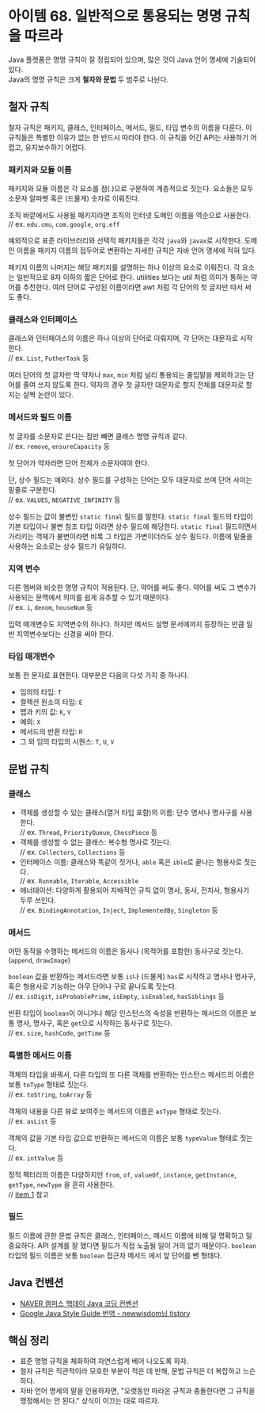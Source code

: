 # 아이템 68. 일반적으로 통용되는 명명 규칙을 따르라
Java 플랫폼은 명명 규칙이 잘 정립되어 있으며, 많은 것이 Java 언어 명세에 기술되어 있다.  
Java의 명명 규칙은 크게 **철자와 문법** 두 범주로 나뉜다.

## 철자 규칙
철자 규칙은 패키지, 클래스, 인터페이스, 메서드, 필드, 타입 변수의 이름을 다룬다. 이 규칙들은 특별한 이유가 없는 한 반드시 따라야 한다. 이 규칙을 어긴 API는 사용하기 어렵고, 유지보수하기 어렵다.

### 패키지와 모듈 이름
패키지와 모듈 이름은 각 요소를 점(.)으로 구분하여 계층적으로 짓는다. 요소들은 모두 소문자 알파벳 혹은 (드물게) 숫자로 이뤄진다.

조직 바깥에서도 사용될 패키지라면 조직의 인터넷 도메인 이름을 역순으로 사용한다.  
// ex. `edu.cmu`, `com.google`, `org.eff`

예외적으로 표준 라이브러리와 선택적 패키지들은 각각 `java`와 `javax`로 시작한다. 도메인 이름을 패키지 이름의 접두어로 변환하는 자세한 규칙은 자바 언어 명세에 적혀 있다.

패키지 이름의 나머지는 해당 패키지를 설명하는 하나 이상의 요소로 이뤄진다. 각 요소는 일반적으로 8자 이하의 짧은 단어로 한다. utilities 보다는 util 처럼 의미가 통하는 약어를 추천한다. 여러 단어로 구성된 이름이라면 awt 처럼 각 단어의 첫 글자만 따서 써도 좋다.

### 클래스와 인터페이스
클래스와 인터페이스의 이름은 하나 이상의 단어로 이뤄지며, 각 단어는 대문자로 시작한다.  
// ex. `List`, `FutherTask` 등

여러 단어의 첫 글자만 딱 약자나 `max`, `min` 처럼 널리 통용되는 줄임말을 제외하고는 단어를 줄여 쓰지 않도록 한다. 약자의 경우 첫 글자만 대문자로 할지 전체를 대문자로 할지는 살짝 논란이 있다.

### 메서드와 필드 이름
첫 글자를 소문자로 쓴다는 점만 빼면 클래스 명명 규칙과 같다.  
// ex. `remove`, `ensureCapacity` 등

첫 단어가 약자라면 단어 전체가 소문자여야 한다.

단, 상수 필드는 얘외다. 상수 필드를 구성하는 단어는 모두 대문자로 쓰며 단어 사이는 밑줄로 구분한다.  
// ex. `VALUES`, `NEGATIVE_INFINITY` 등

상수 필드는 값이 불변인 `static final` 필드를 말한다. `static final` 필드의 타입이 기본 타입이나 불변 참조 타입 이라면 상수 필드에 해당한다. `static final` 필드이면서 가리키는 객체가 불변이라면 비록 그 타입은 가변이더라도 상수 필드다. 이름에 밑줄을 사용하는 요소로는 상수 필드가 유일하다.

### 지역 변수
다른 멤버와 비슷한 명명 규칙이 적용된다. 단, 약어를 써도 좋다. 약어를 써도 그 변수가 사용되는 문맥에서 의미를 쉽게 유추할 수 있기 때문이다.  
// ex. `i`, `denom`, `houseNum` 등

입력 매개변수도 지역변수의 하나다. 하지만 메서드 설명 문서에까지 등장하는 만큼 일반 지역변수보다는 신경을 써야 한다.

### 타입 매개변수
보통 한 문자로 표현한다. 대부분은 다음의 다섯 가지 중 하나다.
- 임의의 타입: `T`
- 컬렉션 원소의 타입: `E`
- 맵과 키의 값: `K`, `V`
- 예외: `X`
- 메서드의 반환 타입: `R`
- 그 외 임의 타입의 시퀀스: `T`, `U`, `V`

## 문법 규칙
### 클래스
- 객체를 생성할 수 있는 클래스(열거 타입 포함)의 이름: 단수 명서나 명사구를 사용한다.  
// ex. `Thread`, `PriorityQueue`, `ChessPiece` 등
- 객체를 생성할 수 없는 클래스: 복수형 명사로 짓는다.  
// ex. `Collectors`, `Collections` 등
- 인터페이스 이름: 클래스와 똑같이 짓거나, `able` 혹은 `ible`로 끝나는 형용사로 짓는다.  
// ex. `Runnable`, `Iterable`, `Accessible`
- 애너테이션: 다양하게 활용되어 지배적인 규칙 없이 명사, 동사, 전치사, 형용사가 두루 쓰인다.  
// ex. `BindingAnnotation`, `Inject`, `ImplementedBy`, `Singleton` 등

### 메서드
어떤 동작을 수행하는 메서드의 이름은 동사나 (목적어를 포함한) 동사구로 짓는다. (`append`, `drawImage`)

`boolean` 값을 반환하는 메서드라면 보통 `is`나 (드물게) `has`로 시작하고 명사나 명사구, 혹은 형용사로 기능하는 아무 단어나 구로 끝나도록 짓는다.  
// ex. `isDigit`, `isProbablePrime`, `isEmpty`, `isEnabled`, `hasSiblings` 등

반환 타입이 `boolean`이 아니거나 해당 인스턴스의 속성을 반환하는 메서드의 이름은 보통 명사, 명사구, 혹은 `get`으로 시작하는 동사구로 짓는다.  
// ex. `size`, `hashCode`, `getTime` 등

### 특별한 메서드 이름
객체의 타입을 바꿔서, 다른 타입의 또 다른 객체를 반환하는 인스턴스 메서드의 이름은 보통 `toType` 형태로 짓는다.  
// ex. `toString`, `toArray` 등

객체의 내용을 다른 뷰로 보여주는 메서드의 이름은 `asType` 형태로 짓는다.  
// ex. `asList` 등

객체의 값을 기본 타입 값으로 반환하는 메서드의 이름은 보통 `typeValue` 형태로 짓는다.  
// ex. `intValue` 등

정적 팩터리의 이름은 다양하지만 `from`, `of`, `valueOf`, `instance`, `getInstance`, `getType`, `newType` 을 흔히 사용한다.  
// [item 1](../chapter02/item01.md) 참고

### 필드
필드 이름에 관한 문법 규칙은 클래스, 인터페이스, 메서드 이름에 비해 덜 명확하고 덜 중요하다. API 설계를 잘 했다면 필드가 직접 노출될 일이 거의 없기 때문이다. `boolean` 타입의 필드 이름은 보통 `boolean` 접근자 메서드 에서 앞 단어를 뺀 형태다.

## Java 컨벤션
- [NAVER 캠퍼스 핵데이 Java 코딩 컨벤션](https://naver.github.io/hackday-conventions-java/)
- [Google Java Style Guide 번역 - newwisdom님 tistory](https://newwisdom.tistory.com/96)

## 핵심 정리
- 표준 명명 규칙을 체화하여 자연스럽게 베어 나오도록 하자.
- 철자 규칙은 직관적이라 모호한 부분이 적은 데 반해, 문법 규칙은 더 복잡하고 느슨하다.
- 자바 언어 명세의 말을 인용하자면, "오랫동안 따라온 규칙과 충돌한다면 그 규칙을 맹정해서는 안 된다." 상식이 이끄는 대로 따르자.